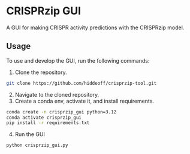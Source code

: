 # CRISPRzip GUI

A GUI for making CRISPR activity predictions with the CRISPRzip model.

## Usage

To use and develop the GUI, run the following commands:

1. Clone the repository.
```bash
git clone https://github.com/hiddeoff/crisprzip-tool.git
```
2. Navigate to the cloned repository.
3. Create a conda env, activate it, and install requirements.
```bash
conda create -n crisprzip_gui python=3.12
conda activate crisprzip_gui
pip install -r requirements.txt
```
4.  Run the GUI
```bash
python crisprzip_gui.py
```
